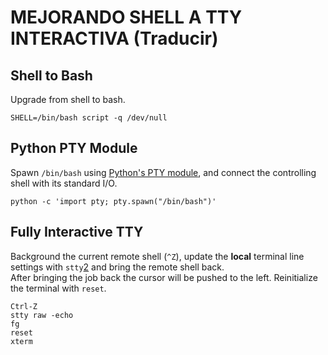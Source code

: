 # MEJORANDO SHELL A TTY INTERACTIVA (Traducir)

## Shell to Bash

Upgrade from shell to bash.

`SHELL=/bin/bash script -q /dev/null`

## Python PTY Module

Spawn `/bin/bash` using [Python's PTY module](https://docs.python.org/3/library/pty.html), and connect the controlling shell with its standard I/O.

`python -c 'import pty; pty.spawn("/bin/bash")'`

## Fully Interactive TTY

Background the current remote shell (`^Z`), update the **local** terminal line settings with `stty`[2](https://0xffsec.com/handbook/shells/full-tty/#fn:2) and bring the remote shell back.\
After bringing the job back the cursor will be pushed to the left. Reinitialize the terminal with `reset`.

`Ctrl-Z`  \
`stty raw -echo`  \
`fg`  \
`reset`  \
`xterm`
